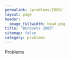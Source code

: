 ```yaml
---
permalink: /problems/2003/
layout: page
header:
  image_fullwidth: head.png
title: "Borovets 2003"
sitemap: false
category: problems
---
```


Problems
